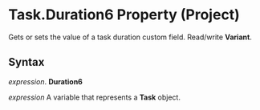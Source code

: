 
# Task.Duration6 Property (Project)

 Gets or sets the value of a task duration custom field. Read/write **Variant**.


## Syntax

 _expression_. **Duration6**

 _expression_ A variable that represents a **Task** object.

